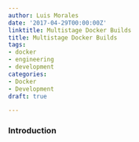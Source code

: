 ```yaml
---
author: Luis Morales
date: '2017-04-29T00:00:00Z'
linktitle: Multistage Docker Builds
title: Multistage Docker Builds
tags:
- docker
- engineering
- development
categories:
- Docker
- Development
draft: true

---
```

### **Introduction**


